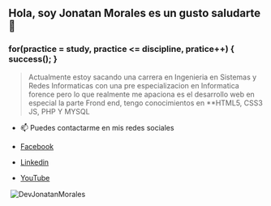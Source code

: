 ## **Hola, soy Jonatan Morales es un gusto saludarte 👋**

### **for(practice = study, practice <= discipline, pratice++) { success(); }**

> Actualmente estoy sacando una carrera en Ingenieria en Sistemas y Redes Informaticas con una pre especializacion en Informatica forence pero lo que realmente me apaciona es el desarrollo web en especial la parte Frond end, tengo conocimientos en \*\*HTML5, CSS3 JS, PHP Y MYSQL

- 📫 Puedes contactarme en mis redes sociales

- [Facebook](https://www.facebook.com/jonatan.morales.3572846/)
- [Linkedin](www.linkedin.com/in/jonatan-morales-7b4617232)
- [YouTube](https://www.youtube.com/channel/UCxw3dssRXTAq5CmXSjp2Ujw)

<p>&nbsp;<img align="center" src="https://github-readme-stats.vercel.app/api?username=DevJonatanMorales&show_icons=true&title_color=1e2735&text_color=405472&bg_color=e1e6ee&locale=en" alt="DevJonatanMorales" /></p>
